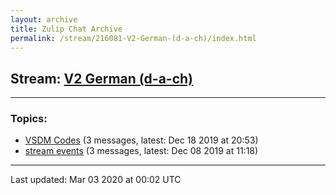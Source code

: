 ```yaml
---
layout: archive
title: Zulip Chat Archive
permalink: /stream/216081-V2-German-(d-a-ch)/index.html
---
```


## Stream: [V2 German (d-a-ch)](https://hl7webmaster.github.io/zulip-hl7-org/stream/216081-V2-German-(d-a-ch)/index.html)
---

### Topics:

* [VSDM Codes](topic/VSDM.20Codes.html) (3 messages, latest: Dec 18 2019 at 20:53)
* [stream events](topic/stream.20events.html) (3 messages, latest: Dec 08 2019 at 11:18)

<hr><p>Last updated: Mar 03 2020 at 00:02 UTC</p>